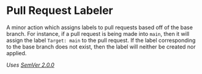 # Pull Request Labeler
A minor action which assigns labels to pull requests based off of the base
branch. For instance, if a pull request is being made into `main`, then it will
assign the label `Target: main` to the pull request. If the label corresponding
to the base branch does not exist, then the label will neither be created nor
applied.


*Uses [SemVer 2.0.0](https://semver.org/spec/v2.0.0.html)*


